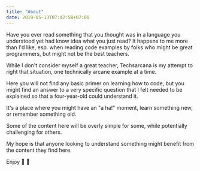 ```yaml
---
title: "About"
date: 2019-05-13T07:42:58+07:00
---
```


Have you ever read something that you thought was in a language you understood yet had know idea what you just read? It happens to me more than I'd like, esp. when reading code examples by folks who might be great programmers, but might not be the best teachers.

While I don't consider myself a great teacher, Techsarcana is my attempt to right that situation, one technically arcane example at a time.

Here you will not find any basic primer on learning how to code, but you might find an answer to a very specific question that I felt needed to be explained so that a four-year-old could understand it.

It's a place where you might have an "a ha!" moment, learn something new, or remember something old.

Some of the content here will be overly simple for some, while potentially challenging for others.

My hope is that anyone looking to understand something might benefit from the content they find here.

Enjoy :rainbow: :unicorn:

